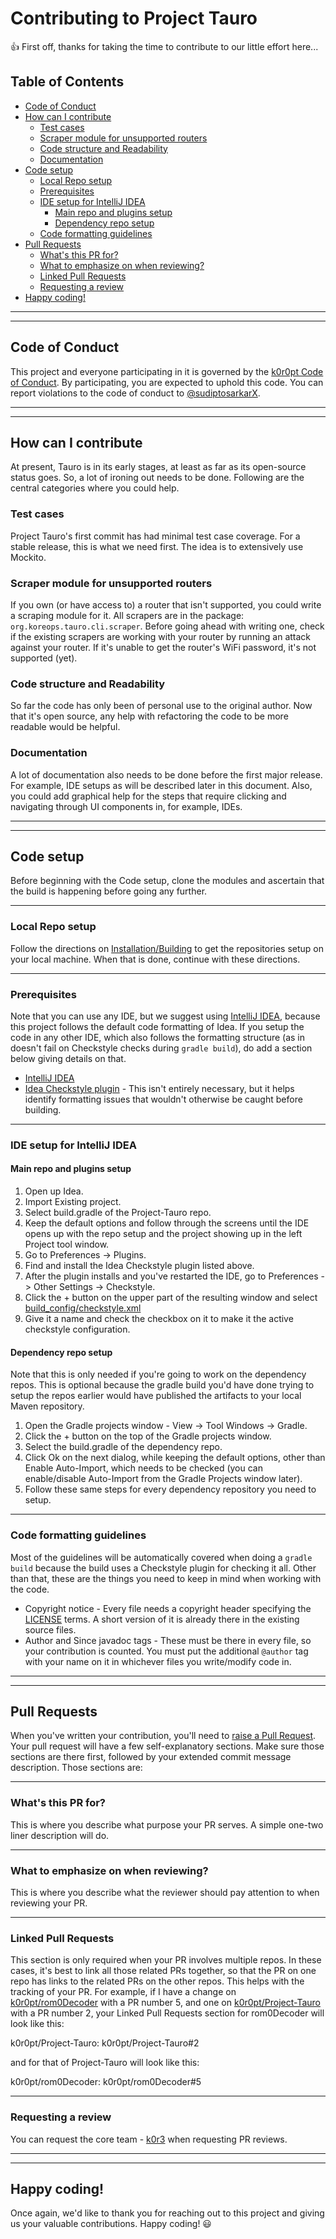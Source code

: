 # Contributing to Project Tauro

:+1: First off, thanks for taking the time to contribute to our little effort here...

## Table of Contents

* [Code of Conduct](#code-of-conduct)
* [How can I contribute](#how-can-i-contribute)
  * [Test cases](#test-cases)
  * [Scraper module for unsupported routers](#scraper-module-for-unsupported-routers)
  * [Code structure and Readability](#code-structure-and-readability)
  * [Documentation](#documentation)
* [Code setup](#code-setup)
  * [Local Repo setup](#local-repo-setup)
  * [Prerequisites](#prerequisites)
  * [IDE setup for IntelliJ IDEA](#ide-setup-for-intellij-idea)
    * [Main repo and plugins setup](#main-repo-and-plugins-setup)
    * [Dependency repo setup](#dependency-repo-setup)
  * [Code formatting guidelines](#code-formatting-guidelines)
* [Pull Requests](#pull-requests)
  * [What's this PR for?](#whats-this-pr-for)
  * [What to emphasize on when reviewing?](#what-to-emphasize-on-when-reviewing)
  * [Linked Pull Requests](#linked-pull-requests)
  * [Requesting a review](#requesting-a-review)
* [Happy coding!](#happy-coding)

---
---

## Code of Conduct

This project and everyone participating in it is governed by the [k0r0pt Code of Conduct](CODE_OF_CONDUCT.md). By 
participating, you are expected to uphold this code. You can report violations to the code of conduct to 
[@sudiptosarkarX](https://twitter.com/sudiptosarkarX).

---
---

## How can I contribute

At present, Tauro is in its early stages, at least as far as its open-source status goes. So, a lot of ironing out needs
to be done. Following are the central categories where you could help.

### Test cases

Project Tauro's first commit has had minimal test case coverage. For a stable release, this is what we need first. The 
idea is to extensively use Mockito.

### Scraper module for unsupported routers

If you own (or have access to) a router that isn't supported, you could write a scraping module for it. All scrapers 
are in the package: `org.koreops.tauro.cli.scraper`. Before going ahead with writing one, check if the existing scrapers
are working with your router by running an attack against your router. If it's unable to get the router's WiFi password,
it's not supported (yet).

### Code structure and Readability

So far the code has only been of personal use to the original author. Now that it's open source, any help with 
refactoring the code to be more readable would be helpful.

### Documentation

A lot of documentation also needs to be done before the first major release. For example, IDE setups as will be 
described later in this document. Also, you could add graphical help for the steps that require clicking and navigating
through UI components in, for example, IDEs.

---
---

## Code setup

Before beginning with the Code setup, clone the modules and ascertain that the build is happening before going any 
further.

---

### Local Repo setup

Follow the directions on [Installation/Building](README.md#installation-building) to get the repositories setup on your
local machine. When that is done, continue with these directions.

---

### Prerequisites

Note that you can use any IDE, but we suggest using [IntelliJ IDEA](https://www.jetbrains.com/idea/), because this 
project follows the default code formatting of Idea. If you setup the code in any other IDE, which also follows the 
formatting structure (as in doesn't fail on Checkstyle checks during `gradle build`), do add a section below giving 
details on that.

* [IntelliJ IDEA](https://www.jetbrains.com/idea/)
* [Idea Checkstyle plugin](https://plugins.jetbrains.com/plugin/1065-checkstyle-idea) - This isn't entirely necessary, 
  but it helps identify formatting issues that wouldn't otherwise be caught before building.

---

### IDE setup for IntelliJ IDEA

#### Main repo and plugins setup

1. Open up Idea.
2. Import Existing project.
3. Select build.gradle of the Project-Tauro repo.
4. Keep the default options and follow through the screens until the IDE opens up with the repo setup and the project 
   showing up in the left Project tool window. 
5. Go to Preferences -> Plugins.
6. Find and install the Idea Checkstyle plugin listed above.
7. After the plugin installs and you've restarted the IDE, go to Preferences -> Other Settings -> Checkstyle.
8. Click the + button on the upper part of the resulting window and select 
   [build_config/checkstyle.xml](build_config/checkstyle.xml)
9. Give it a name and check the checkbox on it to make it the active checkstyle configuration.

#### Dependency repo setup

Note that this is only needed if you're going to work on the dependency repos. This is optional because the gradle build
you'd have done trying to setup the repos earlier would have published the artifacts to your local Maven repository.

1. Open the Gradle projects window - View -> Tool Windows -> Gradle.
2. Click the + button on the top of the Gradle projects window.
3. Select the build.gradle of the dependency repo.
4. Click Ok on the next dialog, while keeping the default options, other than Enable Auto-Import, which needs to be 
   checked (you can enable/disable Auto-Import from the Gradle Projects window later).
5. Follow these same steps for every dependency repository you need to setup.

---

### Code formatting guidelines

Most of the guidelines will be automatically covered when doing a `gradle build` because the build uses a Checkstyle 
plugin for checking it all. Other than that, these are the things you need to keep in mind when working with the code.

* Copyright notice - Every file needs a copyright header specifying the [LICENSE](LICENSE) terms. A short version of it 
  is already there in the existing source files.
* Author and Since javadoc tags - These must be there in every file, so your contribution is counted. You must put the
  additional `@author` tag with your name on it in whichever files you write/modify code in.

---
---

## Pull Requests

When you've written your contribution, you'll need to 
[raise a Pull Request](https://help.github.com/articles/creating-a-pull-request/). Your pull request will have a few 
self-explanatory sections. Make sure those sections are there first, followed by your extended commit message 
description. Those sections are:

---

### What's this PR for?

This is where you describe what purpose your PR serves. A simple one-two liner description will do.

---

### What to emphasize on when reviewing?

This is where you describe what the reviewer should pay attention to when reviewing your PR.

---

### Linked Pull Requests

This section is only required when your PR involves multiple repos. In these cases, it's best to link all those related 
PRs together, so that the PR on one repo has links to the related PRs on the other repos. This helps with the tracking 
of your PR. For example, if I have a change on [k0r0pt/rom0Decoder](https://github.com/k0r0pt/rom0Decoder/) with a PR 
number 5, and one on [k0r0pt/Project-Tauro](https://github.com/k0r0pt/Project-Tauro/) with a PR number 2, your Linked 
Pull Requests section for rom0Decoder will look like this:

k0r0pt/Project-Tauro: k0r0pt/Project-Tauro#2

and for that of Project-Tauro will look like this:

k0r0pt/rom0Decoder: k0r0pt/rom0Decoder#5

---

### Requesting a review

You can request the core team - [k0r3](https://github.com/orgs/k0r0pt/teams/k0r3) when requesting PR reviews.

---
---

## Happy coding!

Once again, we'd like to thank you for reaching out to this project and giving us your valuable contributions. Happy 
coding! :smiley:
